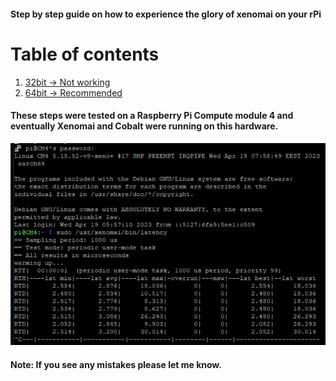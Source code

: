 #### Step by step guide on how to experience the glory of xenomai on your rPi

# Table of contents
1. [32bit -> Not working](32bit/index.md)
2. [64bit -> Recommended](64bit/index.md)


#### These steps were tested on a Raspberry Pi Compute module 4 and eventually Xenomai and Cobalt were running on this hardware.

![latency](assets/images/latency_tests.png)

#### Note: If you see any mistakes please let me know.
